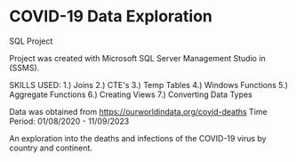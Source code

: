 # COVID-19 Data Exploration
SQL Project

Project was created with Microsoft SQL Server Management Studio in (SSMS).

SKILLS USED: 1.) Joins 2.) CTE's 3.) Temp Tables 4.) Windows Functions 
             5.) Aggregate Functions 6.) Creating Views 7.) Converting Data Types

Data was obtained from https://ourworldindata.org/covid-deaths Time Period: 01/08/2020 - 11/09/2023

An exploration into the deaths and infections of the COVID-19 virus by country and continent.
